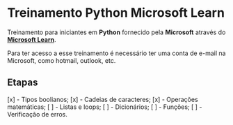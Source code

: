 # Treinamento Python Microsoft Learn

Treinamento para iniciantes em **Python** fornecido pela **Microsoft** através do **[Microsoft Learn](https://learn.microsoft.com/pt-br/)**.

Para ter acesso a esse treinamento é necessário ter uma conta de e-mail na Microsoft, como hotmail, outlook, etc.

## Etapas

[x] - Tipos boolianos;
[x] - Cadeias de caracteres;
[x] - Operações matemáticas;
[ ] - Listas e loops;
[ ] - Dicionários;
[ ] - Funções;
[ ] - Verificação de erros.
